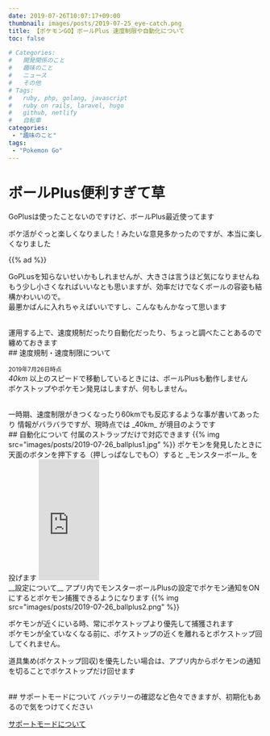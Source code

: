```yaml
---
date: 2019-07-26T10:07:17+09:00
thumbnail: images/posts/2019-07-25_eye-catch.png
title: 【ポケモンGO】ボールPlus 速度制限や自動化について
toc: false

# Categories:
#   開発関係のこと
#   趣味のこと
#   ニュース
#   その他
# Tags:
#   ruby, php, golang, javascript
#   ruby on rails, laravel, hugo
#   github, netlify
#   自転車
categories:
 - "趣味のこと"
tags:
 - "Pokemon Go"
---
```


# ボールPlus便利すぎて草

GoPlusは使ったことないのですけど、ボールPlus最近使ってます

ポケ活がぐっと楽しくなりました！みたいな意見多かったのですが、本当に楽しくなりました  

{{% ad %}}

GoPLusを知らないせいかもしれませんが、大きさは言うほど気になりませんね  
もう少し小さくなればいいなとも思いますが、効率だけでなくボールの容姿も結構かわいいので。  
最悪かばんに入れちゃえばいいですし、こんなもんかなって思います

<br>
運用する上で、速度規制だったり自動化だったり、ちょっと調べたことあるので纏めておきます

<br>
## 速度規制・速度制限について

<small>2019年7月26日時点</small>  
_40km_ 以上のスピードで移動しているときには、ボールPlusも動作しません  
ポケストップやポケモン発見はしますが、何もしません。

<br>
一時期、速度制限がきつくなったり60kmでも反応するような事が書いてあったり  
情報がバラバラですが、現時点では _40km_ が境目のようです

<br>
## 自動化について
付属のストラップだけで対応できます  
{{% img src="images/posts/2019-07-26_ballplus1.jpg" %}}  
ポケモンを発見したときに天面のボタンを押下する（押しっぱなしでも○）すると _モンスターボール_ を投げます

<iframe style="width:120px;height:240px;" marginwidth="0" marginheight="0" scrolling="no" frameborder="0" src="https://rcm-fe.amazon-adsystem.com/e/cm?ref=qf_sp_asin_til&t=masaquid-22&m=amazon&o=9&p=8&l=as1&IS2=1&detail=1&asins=B07L6JVGDD&linkId=add69ee3885d7bd91a94117ab24f9cdc&bc1=000000&lt1=_blank&fc1=333333&lc1=0066c0&bg1=ffffff&f=ifr">
    </iframe>
    
<br>
__設定について__  
アプリ内でモンスターボールPlusの設定でポケモン通知をONにするとポケモン捕獲できるようになります  
{{% img src="images/posts/2019-07-26_ballplus2.png" %}}

ポケモンが近くにいる時、常にポケストップより優先して捕獲されます  
ポケモンが全ていなくなる前に、ポケストップの近くを離れるとポケストップ回してくれません。

道具集め(ポケストップ回収)を優先したい場合は、アプリ内からポケモンの通知を切ることでポケストップだけ回せます

<br>
## サポートモードについて
バッテリーの確認など色々できますが、初期化もあるので気をつけてください  

[サポートモードについて](https://www.nintendo.co.jp/support/switch/accessories/monsterballplus_supportmode.html)


